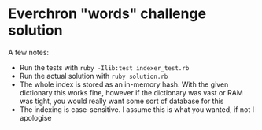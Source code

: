 # Everchron "words" challenge solution

A few notes:

- Run the tests with `ruby -Ilib:test indexer_test.rb`
- Run the actual solution with `ruby solution.rb`
- The whole index is stored as an in-memory hash. With the given dictionary this works fine, however if the dictionary was vast or RAM was tight, you would really want some sort of database for this
- The indexing is case-sensitive. I assume this is what you wanted, if not I apologise